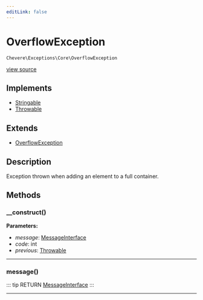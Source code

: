 ```yaml
---
editLink: false
---
```


# OverflowException

`Chevere\Exceptions\Core\OverflowException`

[view source](https://github.com/chevere/chevere/blob/master/src/Chevere/Exceptions/Core/OverflowException.php)

## Implements

- [Stringable](https://www.php.net/manual/class.stringable)
- [Throwable](https://www.php.net/manual/class.throwable)

## Extends

- [OverflowException](https://www.php.net/manual/class.overflowexception)

## Description

Exception thrown when adding an element to a full container.

## Methods

### __construct()

**Parameters:**

- *message*: [MessageInterface](../../Interfaces/Message/MessageInterface.md)
- *code*: int
- *previous*: [Throwable](https://www.php.net/manual/class.throwable)

---

### message()

::: tip RETURN
[MessageInterface](../../Interfaces/Message/MessageInterface.md)
:::

---
